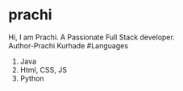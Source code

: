 # prachi
Hi, I am Prachi.
A Passionate Full Stack developer. 
<br>
Author-Prachi Kurhade
#Languages
1. Java
2. Html, CSS, JS
3. Python
